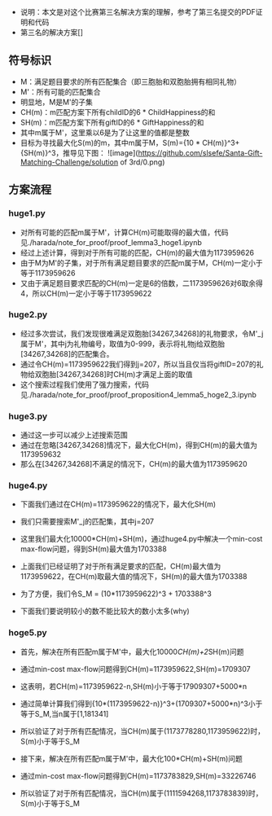 - 说明：本文是对这个比赛第三名解决方案的理解，参考了第三名提交的PDF证明和代码
- 第三名的解决方案[]

## 符号标识

- M：满足题目要求的所有匹配集合（即三胞胎和双胞胎拥有相同礼物）
- M'：所有可能的匹配集合
- 明显地，M是M'的子集
- CH(m)：m匹配方案下所有childID的6 * ChildHappiness的和
- SH(m)：m匹配方案下所有giftID的6 * GiftHappiness的和
- 其中m属于M'，这里乘以6是为了让这里的值都是整数
- 目标为寻找最大化S(m)的m，其中m属于M，S(m)={10 * CH(m)}^3+{SH(m)}^3，推导见下图：
![image](https://github.com/slsefe/Santa-Gift-Matching-Challenge/solution of 3rd/0.png)

## 方案流程

### huge1.py

- 对所有可能的匹配m属于M'，计算CH(m)可能取得的最大值，代码见./harada/note_for_proof/proof_lemma3_hoge1.ipynb
- 经过上述计算，得到对于所有可能的匹配，CH(m)的最大值为1173959626
- 由于M为M'的子集，对于所有满足题目要求的匹配m属于M，CH(m)一定小于等于1173959626
- 又由于满足题目要求匹配的CH(m)一定是6的倍数，二1173959626对6取余得4，所以CH(m)一定小于等于1173959622

### huge2.py

- 经过多次尝试，我们发现很难满足双胞胎[34267,34268]的礼物要求，令M'_j属于M'，其中j为礼物编号，取值为0-999，表示将礼物j给双胞胎[34267,34268]的匹配集合。
- 通过令CH(m)=1173959622我们得到j=207，所以当且仅当将giftID=207的礼物给双胞胎[34267,34268]时CH(m)才满足上面的取值
- 这个搜索过程我们使用了强力搜索，代码见./harada/note_for_proof/proof_proposition4_lemma5_hoge2_3.ipynb

### huge3.py

- 通过这一步可以减少上述搜索范围
- 通过在忽略[34267,34268]情况下，最大化CH(m)，得到CH(m)的最大值为1173959632
- 那么在[34267,34268]不满足的情况下，CH(m)的最大值为1173959620

### huge4.py

- 下面我们通过在CH(m)=1173959622的情况下，最大化SH(m)
- 我们只需要搜索M'_j的匹配集，其中j=207
- 这里我们最大化10000*CH(m)+SH(m)，通过huge4.py中解决一个min-cost max-flow问题，得到SH(m)最大值为1703388

- 上面我们已经证明了对于所有满足要求的匹配，CH(m)最大值为1173959622，在CH(m)取最大值的情况下，SH(m)的最大值为1703388
- 为了方便，我们令S_M = (10*1173959622)^3 + 1703388^3
- 下面我们要说明较小的数不能比较大的数小太多(why)

### hoge5.py

- 首先，解决在所有匹配m属于M'中，最大化10000*CH(m)+2*SH(m)问题
- 通过min-cost max-flow问题得到CH(m)=1173959622,SH(m)=1709307
- 这表明，若CH(m)=1173959622-n,SH(m)小于等于17909307+5000*n
- 通过简单计算我们得到{10*(1173959622-n)}^3+(1709307+5000*n)^3小于等于S_M,当n属于[1,181341]
- 所以验证了对于所有匹配情况，当CH(m)属于(1173778280,1173959622)时，S(m)小于等于S_M

- 接下来，解决在所有匹配m属于M'中，最大化100*CH(m)+SH(m)问题
- 通过min-cost max-flow问题得到CH(m)=1173783829,SH(m)=33226746
- 所以验证了对于所有匹配情况，当CH(m)属于(1111594268,1173783839)时，S(m)小于等于S_M
